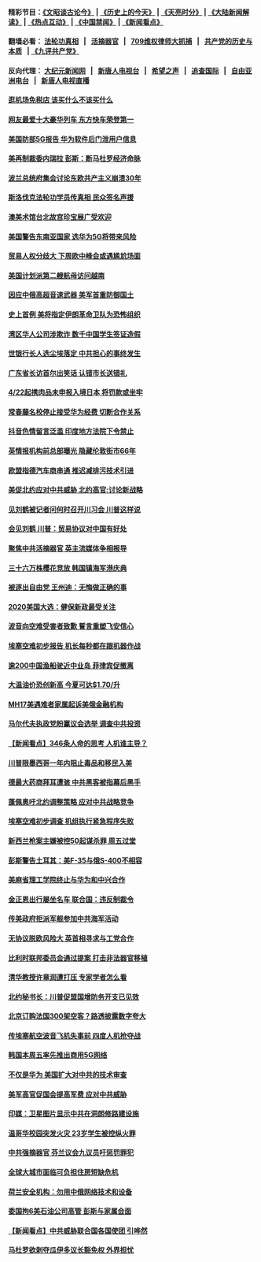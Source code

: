 #### 精彩节目：[《文昭谈古论今》](http://134.209.198.168/wenzhao) | [《历史上的今天》](http://134.209.198.168/today-in-history) | [《天亮时分》](http://134.209.198.168/tianliang) | [《大陆新闻解读》](http://134.209.198.168/ntdtv-comedy) | [《热点互动》](http://134.209.198.168/ntdtv-rdhd)  | [《中国禁闻》](http://134.209.198.168/ntdtv-news) | [《新闻看点》](http://134.209.198.168/news-insight) 

  #### 翻墙必看： [法轮功真相](http://134.209.198.168:10000/videos/truth.html) &nbsp;&nbsp;|&nbsp;&nbsp; [活摘器官](http://134.209.198.168:10000/videos/res/Organs/) &nbsp;&nbsp;|&nbsp;&nbsp; [709维权律师大抓捕](http://134.209.198.168:10000/videos/709/) &nbsp;&nbsp;|&nbsp;&nbsp; [共产党的历史与本质](http://134.209.198.168:10000/videos/ccp.html) &nbsp;&nbsp;| [《九评共产党》](http://134.209.198.168:10000/videos/jiuping/) 

#### 反向代理： [大纪元新闻网](http://134.209.198.168:10080/) &nbsp;&nbsp;|&nbsp;&nbsp; [新唐人电视台](http://134.209.198.168:8000/) &nbsp;&nbsp;|&nbsp;&nbsp; [希望之声](http://134.209.198.168:8200/) &nbsp;&nbsp;|&nbsp;&nbsp; [追查国际](http://134.209.198.168:10010/) &nbsp;&nbsp;|&nbsp;&nbsp; [自由亚洲电台](http://134.209.198.168:9800/) &nbsp;&nbsp;|&nbsp;&nbsp; [新唐人电视直播](http://134.209.198.168/) 

#### [逛机场免税店 该买什么不该买什么](../pages/nsc418/n11168288.md?t=04070937) 

#### [网友最爱十大豪华列车 东方快车荣登第一](../pages/nsc418/n11168339.md?t=04070937) 

#### [美国防部5G报告 华为软件后门泄用户信息](../pages/nsc418/n11168153.md?t=04070937) 

#### [美再制裁委内瑞拉 彭斯：断马杜罗经济命脉](../pages/nsc418/n11167969.md?t=04070937) 

#### [波兰总统府集会讨论东欧共产主义崩溃30年](../pages/nsc418/n11168071.md?t=04070937) 

#### [斯洛伐克法轮功学员传真相 民众签名声援](../pages/nsc418/n11167567.md?t=04070937) 

#### [澳美术馆台北故宫珍宝展广受欢迎](../pages/nsc418/n11167525.md?t=04070937) 

#### [美国警告东南亚国家 选华为5G将带来风险](../pages/nsc418/n11167380.md?t=04070937) 

#### [贸易人权分歧大 下周欧中峰会或遇尴尬场面](../pages/nsc418/n11166126.md?t=04070937) 

#### [美国计划派第二艘航母访问越南](../pages/nsc418/n11167316.md?t=04070937) 

#### [因应中俄高超音速武器 美军首重防御国土](../pages/nsc418/n11167230.md?t=04070937) 

#### [史上首例 美将指定伊朗革命卫队为恐怖组织](../pages/nsc418/n11166521.md?t=04070937) 

#### [湾区华人公司涉欺诈 数千中国学生签证造假](../pages/nsc418/n11166354.md?t=04070937) 

#### [世银行长人选尘埃落定 中共担心的事终发生](../pages/nsc418/n11166186.md?t=04070937) 

#### [广东省长访首尔出笑话 认错市长送错礼](../pages/nsc418/n11166089.md?t=04070937) 

#### [4/22起携肉品未申报入境日本 将罚款或坐牢](../pages/nsc418/n11166034.md?t=04070937) 

#### [常春藤名校停止接受华为经费 切断合作关系](../pages/nsc418/n11165958.md?t=04070937) 

#### [抖音色情留言泛滥 印度地方法院下令禁止](../pages/nsc418/n11165719.md?t=04070937) 

#### [英情报机构前总部曝光 隐藏伦敦街市66年](../pages/nsc418/n11165548.md?t=04070937) 

#### [欧盟指德汽车商串通 推迟减排污技术引进](../pages/nsc418/n11165535.md?t=04070937) 

#### [美促北约应对中共威胁 北约高官:讨论新战略](../pages/nsc418/n11165093.md?t=04070937) 

#### [见刘鹤被记者问何时召开川习会 川普这样说](../pages/nsc418/n11165405.md?t=04070937) 

#### [会见刘鹤 川普：贸易协议对中国有好处](../pages/nsc418/n11165221.md?t=04070937) 

#### [聚焦中共活摘器官 英主流媒体争相报导](../pages/nsc418/n11162842.md?t=04070937) 

#### [三十六万株樱花竞放 韩国镇海军港庆典](../pages/nsc418/n11165241.md?t=04070937) 

#### [被逐出自由党 王州迪：无悔做正确的事](../pages/nsc418/n11164637.md?t=04070937) 

#### [2020美国大选：健保新政最受关注](../pages/nsc418/n11164429.md?t=04070937) 

#### [波音向空难受害者致歉 誓言重塑飞安信心](../pages/nsc418/n11163996.md?t=04070937) 

#### [埃塞空难初步报告 机长每秒都在跟机器作战](../pages/nsc418/n11163888.md?t=04070937) 

#### [逾200中国渔船驶近中业岛 菲律宾促撤离](../pages/nsc418/n11163887.md?t=04070937) 

#### [大温油价恐创新高 今夏可达$1.70/升](../pages/nsc418/n11163929.md?t=04070937) 

#### [MH17美遇难者家属起诉美俄金融机构](../pages/nsc418/n11163426.md?t=04070937) 

#### [马尔代夫执政党盼赢议会选举 调查中共投资](../pages/nsc418/n11163495.md?t=04070937) 

#### [【新闻看点】346条人命的思考 人机谁主导？](../pages/nsc418/n11163359.md?t=04070937) 

#### [川普限墨西哥一年内阻止毒品和移民入美](../pages/nsc418/n11163270.md?t=04070937) 

#### [德最大药商拜耳遭骇 中共黑客被指幕后黑手](../pages/nsc418/n11163152.md?t=04070937) 

#### [蓬佩奥吁北约调整策略 应对中共战略竞争](../pages/nsc418/n11163003.md?t=04070937) 

#### [埃塞空难初步调查 机组执行紧急程序失败](../pages/nsc418/n11162951.md?t=04070937) 

#### [新西兰枪案主嫌被控50起谋杀罪 周五过堂](../pages/nsc418/n11162848.md?t=04070937) 

#### [彭斯警告土耳其：美F-35与俄S-400不相容](../pages/nsc418/n11162501.md?t=04070937) 

#### [美麻省理工学院终止与华为和中兴合作](../pages/nsc418/n11162286.md?t=04070937) 

#### [金正恩出行屡坐名车 联合国：违反制裁令](../pages/nsc418/n11162295.md?t=04070937) 

#### [传美政府拒派军舰参加中共海军活动](../pages/nsc418/n11161261.md?t=04070937) 

#### [无协议脱欧风险大 英首相寻求与工党合作](../pages/nsc418/n11161344.md?t=04070937) 

#### [比利时联邦委员会通过提案 打击非法器官移植](../pages/nsc418/n11161016.md?t=04070937) 

#### [清华教授许章润遭打压 专家学者怎么看](../pages/nsc418/n11160739.md?t=04070937) 

#### [北约秘书长：川普促盟国增防务开支已见效](../pages/nsc418/n11161038.md?t=04070937) 

#### [北京订购法国300架空客？路透披露数字夸大](../pages/nsc418/n11160798.md?t=04070937) 

#### [传埃塞航空波音飞机失事前 四度人机抢夺战](../pages/nsc418/n11160532.md?t=04070937) 

#### [韩国本周五率先推出商用5G网络](../pages/nsc418/n11160365.md?t=04070937) 

#### [不仅是华为 美国扩大对中共的技术审查](../pages/nsc418/n11159775.md?t=04070937) 

#### [美军高官促国会提高军费 应对中共威胁](../pages/nsc418/n11159692.md?t=04070937) 

#### [印媒：卫星图片显示中共在洞朗修路建设施](../pages/nsc418/n11159415.md?t=04070937) 

#### [温哥华校园突发火灾 23岁学生被控纵火罪](../pages/nsc418/n11159461.md?t=04070937) 

#### [中共强摘器官 芬兰议会九议员吁惩罚罪犯](../pages/nsc418/n11157870.md?t=04070937) 

#### [全球大城市面临可负担住房短缺危机](../pages/nsc418/n11158382.md?t=04070937) 

#### [荷兰安全机构：勿用中俄网络技术和设备](../pages/nsc418/n11158222.md?t=04070937) 

#### [委国拘6美石油公司高管 彭斯与家属会面](../pages/nsc418/n11158306.md?t=04070937) 

#### [【新闻看点】中共威胁联合国各国使团 引哗然](../pages/nsc418/n11158234.md?t=04070937) 

#### [马杜罗欲剥夺瓜伊多议长豁免权 外界担忧](../pages/nsc418/n11158200.md?t=04070937) 

